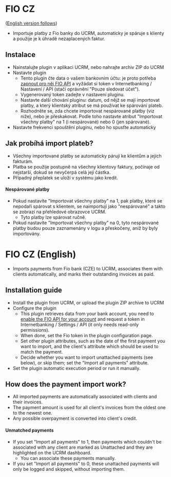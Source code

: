 # FIO CZ

([English version follows](#fio-cz-english))
* Importuje platby z Fio banky do UCRM, automaticky je spáruje s klienty a použije je k úhradě nezaplacených faktur.

## Instalace
* Nainstalujte plugin v aplikaci UCRM, nebo nahrajte archiv ZIP do UCRM
* Nastavte plugin 
	* Tento plugin čte data o vašem bankovním účtu: je proto potřeba [zapnout pro něj FIO API](https://www.fio.cz/bankovni-sluzby/api-bankovnictvi) a vyžádat si token v Internetbanking / Nastavení / API (stačí oprávnění "Pouze sledovat účet").
	* Vygenerovaný token zadejte v nastavení pluginu.
	* Nastavte další chování pluginu: datum, od nějž se mají importovat platby, a který klientský atribut se má používat ke spárování plateb.
	* Rozhodněte se, zda chcete importovat nespárované platby (viz níže), nebo je přeskakovat. Podle toho nastavte atribut "Importovat všechny platby" na 1 (i nespárované) nebo 0 (jen spárované).
* Nastavte frekvenci spouštění pluginu, nebo ho spusťte automaticky 

## Jak probíhá import plateb?	 
* Všechny importované platby se automaticky párují ke klientům a jejich fakturám.
* Platba se použije postupně na všechny klientovy faktury, počínaje od nejstarší, dokud se nevyčerpá celá její částka.
* Případný přeplatek se uloží v systému jako kredit.

#### Nespárované platby
* Pokud nastavíte "Importovat všechny platby" na 1, pak platby, které se nepodaří spárovat s klientem, se naimportují jako "nespárované" a takto se zobrazí na přehledové obrazovce UCRM.
    * Tyto platby lze spárovat ručně.
* Pokud nastavíte "Importovat všechny platby" na 0, tyto nespárované platby budou pouze zaznamenány v logu a přeskočeny, aniž by byly importovány.

# <a name="fio-cz-english"></a>FIO CZ (English) 
* Imports payments from Fio bank (CZE) to UCRM, associates them with clients automatically, and marks their outstanding invoices as paid.

## Installation guide
* Install the plugin from UCRM, or upload the plugin ZIP archive to UCRM
* Configure the plugin 
	* This plugin retrieves data from your bank account, you need to [enable the FIO API for your account](https://www.fio.cz/bankovni-sluzby/api-bankovnictvi) and request a token in Internetbanking / Settings / API (it only needs read-only permissions).
	* When done, set the Fio token in the plugin configuration page.
	* Set other plugin attributes, such as the date of the first payment you want to import, and the  client's attribute which should be used to match the payment.
	* Decide whether you want to import unattached payments (see below), or skip them; set the "Import all payments" attribute.
* Set the plugin automatic execution period or run it manually. 
	 
## How does the payment import work?
* All imported payments are automatically associated with clients and their invoices.
* The payment amount is used for all client's invoices from the oldest one to the newest one.
* Any possible overpayment is converted into client's credit.

#### Unmatched payments
* If you set "Import all payments" to 1, then payments which couldn't be associated with any client are marked as Unattached and they are highlighted on the UCRM dashboard.
    * You can associate these payments manually.
* If you set "Import all payments" to 0, these unattached payments will only be logged and skipped, without importing them. 
